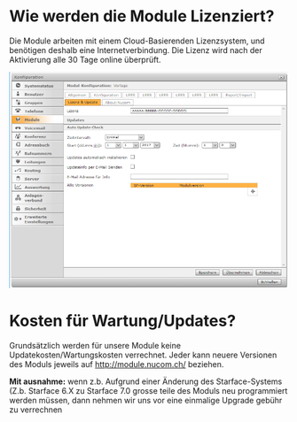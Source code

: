 <!-- TITLE: Lizenzierung -->
# Wie werden die Module Lizenziert?
Die Module arbeiten mit einem Cloud-Basierenden Lizenzsystem, und benötigen deshalb eine Internetverbindung.
Die Lizenz wird nach der Aktivierung alle 30 Tage online überprüft.

![Lizenz](/uploads/lizenz/lizenz.png "Lizenz")

# Kosten für Wartung/Updates?
Grundsätzlich werden für unsere Module keine Updatekosten/Wartungskosten verrechnet.
Jeder kann neuere Versionen des Moduls jeweils auf http://module.nucom.ch/ beziehen.

**Mit ausnahme:** wenn z.b. Aufgrund einer Änderung des Starface-Systems (Z.b. Starface 6.X zu Starface 7.0 grosse teile des Moduls neu programmiert werden müssen, dann nehmen wir uns vor eine einmalige Upgrade gebühr zu verrechnen